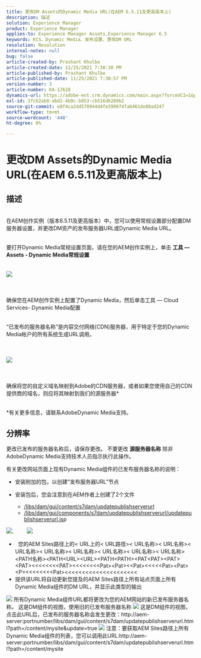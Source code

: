 ```yaml
---
title: 更改DM Assets的Dynamic Media URL(在AEM 6.5.11及更高版本上)
description: 描述
solution: Experience Manager
product: Experience Manager
applies-to: Experience Manager Assets,Experience Manager 6.5
keywords: KCS、Dynamic Media、发布设置、更改DM URL
resolution: Resolution
internal-notes: null
bug: false
article-created-by: Prashant Khulbe
article-created-date: 11/25/2021 7:38:30 PM
article-published-by: Prashant Khulbe
article-published-date: 11/25/2021 7:38:57 PM
version-number: 3
article-number: KA-17628
dynamics-url: https://adobe-ent.crm.dynamics.com/main.aspx?forceUCI=1&pagetype=entityrecord&etn=knowledgearticle&id=98388241-274e-ec11-8c62-00224804e5cb
exl-id: 2fcb2ab8-abd2-4b9c-b853-cb516d6289b2
source-git-commit: e8f4ca2dd578944d4fe399074fab461de88ad247
workflow-type: tm+mt
source-wordcount: '448'
ht-degree: 0%

---
```


# 更改DM Assets的Dynamic Media URL(在AEM 6.5.11及更高版本上)

## 描述

<br>在AEM创作实例（版本6.5.11及更高版本）中，您可以使用常规设置部分配置DM服务器设置，并更改DM资产的发布服务器URL或Dynamic Media URL。

<br>要打开Dynamic Media常规设置页面，请在您的AEM创作实例上，单击 <b>工具 — Assets - Dynamic Media常规设置</b>
<br> <br><br>![](assets/___99388241-274e-ec11-8c62-00224804e5cb___.png)<br><br> <br><br>确保您在AEM创作实例上配置了Dynamic Media，然后单击工具 — Cloud Services- Dynamic Media配置

<br>“已发布的服务器名称”是内容交付网络(CDN)服务器，用于特定于您的Dynamic Media帐户的所有系统生成URL调用。<br><br> <br><br>![](assets/___9c388241-274e-ec11-8c62-00224804e5cb___.png)<br><br> <br><br>确保将您的自定义域名映射到Adobe的CDN服务器，或者如果您使用自己的CDN提供商的域名，则应将其映射到我们的源服务器\*

<br>\*有关更多信息，请联系AdobeDynamic Media支持。 <br>

## 分辨率


更改已发布的服务器名称后，请保存更改。 不要更改 <b>源服务器名称</b> 除非AdobeDynamic Media支持技术人员指示执行此操作。

有关更改网站页面上现有Dynamic Media组件的已发布服务器名称的说明：

- 安装附加的包，以创建“发布服务器URL”节点
- 安装包后，您会注意到在AEM作者上创建了2个文件

   - [/libs/dam/gui/content/s7dam/updatepublishserverurl](http://vgaur-wx-1:4502/crx/de/index.jsp#/crx.default/jcr%3aroot/libs/dam/gui/content/s7dam/updatepublishserverurl "查看路径CRXDE Lite")
   - [/libs/dam/gui/components/s7dam/updatepublishserverurl/updatepublishserverurl.js](http://vgaur-wx-1:4502/crx/de/index.jsp#/crx.default/jcr%3aroot/libs/dam/gui/components/s7dam/updatepublishserverurl/updatepublishserverurl.jsp "查看路径CRXDE Lite")p


![](assets/d326656d-3f49-ec11-8c62-000d3a5cbc3f.png).         ![](assets/20fc6673-3f49-ec11-8c62-000d3a5cbc3f.png)

- &#x200B; &#x200B; &#x200B;您的AEM Sites路&#x200B;径上的&lt; URL上的&lt; URL路径>&lt; URL名称>&lt; URL名称>&lt; URL名称>&lt; URL名称>&lt; URL名称>&lt; URL名称>&lt; URL名称>&lt; URL名称>&lt;PATH名称>&lt;PATH&lt;URL>&lt;URL>&lt;PATH&lt;PATH>&lt;PAT&lt;PAT>&lt;PAT>&lt;PAT>&lt;&lt;&lt;&lt;&lt;&lt;&lt;&lt;PAT>&lt;&lt;&lt;&lt;&lt;&lt;&lt;&lt;Pat>&lt;Pat>&lt;&lt;Pat>&lt;&lt;&lt;&lt;&lt;Pat>&lt;Pat>&lt;P>&lt;&lt;&lt;&lt;&lt;&lt;&lt;&lt;Pat>&lt;&lt;&lt;&lt;&lt;&lt;&lt;&lt;&lt;&lt;&lt;&lt;&lt;&lt;&lt;&lt;&lt;&lt;&lt;&lt;&lt;&#x200B; &#x200B; &#x200B;&#x200B; &#x200B; &#x200B; &#x200B; 
- 提供该URL将自动更新您提及的AEM Sites路径上所有站点页面上所有Dynamic Media组件的DM URL，并显示此类型的输出


![](assets/12ef597f-3f49-ec11-8c62-000d3a5cbc3f.png)
所有Dynamic Media组件URL都将更改为您的AEM网站的新已发布服务器名称。
这是DM组件的视图，使用旧的已发布服务器名称
![](assets/59f64ca5-4049-ec11-8c62-000d3a5cbc3f.png)
这是DM组件的视图，点击此URL后，已发布的服务器名称会发生更改：http://aem-server:portnumber/libs/dam/gui/content/s7dam/updatepublishserverurl.html?path=/content/mysite&amp;update=true
![](assets/7a7449b1-4049-ec11-8c62-000d3a5cbc3f.png)
注意：要获取AEM Sites路径上所有Dynamic Media组件的列表，您可以调用此URL:http://aem-server:portnumber/libs/dam/gui/content/s7dam/updatepublishserverurl.html?path=/content/mysite

&#x200B;&#x200B;&#x200B;&#x200B;&#x200B;&#x200B;&#x200B; 
